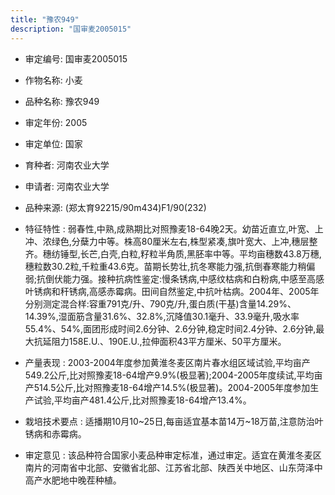 ```yaml
---
title: "豫农949"
description: "国审麦2005015"
---
```

* 审定编号:  国审麦2005015

*  作物名称:  小麦

*  品种名称:  豫农949

*  审定年份:  2005

*  审定单位:  国家

* 育种者:  河南农业大学

*  申请者:  河南农业大学

*  品种来源:  (郑太育92215/90m434)F1/90(232)

*  特征特性 : 
弱春性,中熟,成熟期比对照豫麦18-64晚2天。幼苗近直立,叶宽、上冲、浓绿色,分蘖力中等。株高80厘米左右,株型紧凑,旗叶宽大、上冲,穗层整齐。穗纺锤型,长芒,白壳,白粒,籽粒半角质,黑胚率中等。平均亩穗数43.8万穗,穗粒数30.2粒,千粒重43.6克。苗期长势壮,抗冬寒能力强,抗倒春寒能力稍偏弱;抗倒伏能力强。接种抗病性鉴定:慢条锈病,中感纹枯病和白粉病,中感至高感叶锈病和秆锈病,高感赤霉病。田间自然鉴定,中抗叶枯病。2004年、2005年分别测定混合样:容重791克/升、790克/升,蛋白质(干基)含量14.29%、14.39%,湿面筋含量31.6%、32.8%,沉降值30.1毫升、33.9毫升,吸水率55.4%、54%,面团形成时间2.6分钟、2.6分钟,稳定时间2.4分钟、2.6分钟,最大抗延阻力158E.U.、190E.U.,拉伸面积43平方厘米、50平方厘米。
 
*  产量表现 : 
2003-2004年度参加黄淮冬麦区南片春水组区域试验,平均亩产549.2公斤,比对照豫麦18-64增产9.9%(极显著);2004-2005年度续试,平均亩产514.5公斤,比对照豫麦18-64增产14.5%(极显著)。2004-2005年度参加生产试验,平均亩产481.4公斤,比对照豫麦18-64增产13.4%。

*  栽培技术要点 : 
适播期10月10~25日,每亩适宜基本苗14万~18万苗,注意防治叶锈病和赤霉病。

*  审定意见 : 
该品种符合国家小麦品种审定标准，通过审定。适宜在黄淮冬麦区南片的河南省中北部、安徽省北部、江苏省北部、陕西关中地区、山东菏泽中高产水肥地中晚茬种植。
